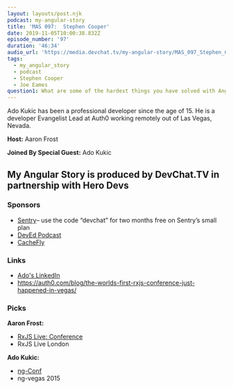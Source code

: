 ```yaml
---
layout: layouts/post.njk
podcast: my-angular-story
title: 'MAS 097:  Stephen Cooper'
date: 2019-11-05T10:00:38.832Z
episode_number: '97'
duration: '46:34'
audio_url: 'https://media.devchat.tv/my-angular-story/MAS_097_Stephen_Cooper.mp3'
tags:
  - my_angular_story
  - podcast
  - Stephen Cooper
  - Joe Eames
question1: What are some of the hardest things you have solved with Angular at Auth0?
---
```

 Ado Kukic has been  a professional developer since the age of 15. He is a developer Evangelist Lead at Auth0 working remotely out of Las Vegas, Nevada. 

**Host:** Aaron Frost 

**Joined By Special Guest:** Ado Kukic

## **My Angular Story is produced by DevChat.TV in partnership with Hero Devs**

### **Sponsors**

* [Sentry](http://sentry.io/)– use the code “devchat” for two months free on Sentry’s small plan
* [DevEd Podcast](https://devchat.tv/dev-ed)
* [CacheFly](https://www.cachefly.com/)

### **Links**

* [Ado's LinkedIn](https://www.linkedin.com/in/kukicado/)
* <https://auth0.com/blog/the-worlds-first-rxjs-conference-just-happened-in-vegas/>

### **Picks**

**Aaron Frost:**

* [RxJS Live: Conference](www.rxjs.live)
* RxJS Live London

**Ado Kukic:**

* [ ng-Conf](www.ng-conf.org)
* ng-vegas 2015
